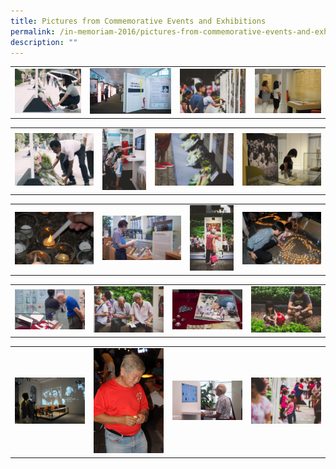 ```yaml
---
title: Pictures from Commemorative Events and Exhibitions
permalink: /in-memoriam-2016/pictures-from-commemorative-events-and-exhibitions
description: ""
---
```

<table><tbody><tr>
<td> <img src="/images/%20Comm%20Events%20&%20Exhibitions/1(1).jpg" alt="Drawing" style="width: 450px;"> </td>
<td> <img src="/images/%20Comm%20Events%20&%20Exhibitions/1(2).jpg" alt="Drawing" style="width: 550px;"> </td>
<td> <img src="/images/%20Comm%20Events%20&%20Exhibitions/1(3).jpg" alt="Drawing" style="width: 450px;"> </td>
<td> <img src="/images/%20Comm%20Events%20&%20Exhibitions/women-observing.jpg" alt="Drawing" style="width: 450px;"> </td>
</tr></tbody></table>


<table><tbody><tr>
<td> <img src="/images/%20Comm%20Events%20&%20Exhibitions/2(1).jpg" alt="Drawing" style="width: 450px;"> </td>
<td> <img src="/images/%20Comm%20Events%20&%20Exhibitions/2(2).jpg" alt="Drawing" style="width: 250px;"> </td>
<td> <img src="/images/%20Comm%20Events%20&%20Exhibitions/2(3).jpg" alt="Drawing" style="width: 450px;"> </td>
<td> <img src="/images/%20Comm%20Events%20&%20Exhibitions/observing.jpg" alt="Drawing" style="width: 450px;"> </td>
</tr></tbody></table>



<table><tbody><tr>
<td> <img src="/images/%20Comm%20Events%20&%20Exhibitions/10(1).jpg" alt="Drawing" style="width: 450px;"> </td>
<td> <img src="/images/%20Comm%20Events%20&%20Exhibitions/10(2).jpg" alt="Drawing" style="width: 450px;"> </td>
<td> <img src="/images/%20Comm%20Events%20&%20Exhibitions/10(3).jpg" alt="Drawing" style="width: 250px;"> </td>
<td> <img src="/images/%20Comm%20Events%20&%20Exhibitions/11(1).jpg" alt="Drawing" style="width: 450px;"> </td>
</tr></tbody></table>



<table><tbody><tr>
<td> <img src="/images/%20Comm%20Events%20&%20Exhibitions/11(2).jpg" alt="Drawing" style="width: 450px;"> </td>
<td> <img src="/images/%20Comm%20Events%20&%20Exhibitions/11(3).jpg" alt="Drawing" style="width: 450px;"> </td>
<td> <img src="/images/%20Comm%20Events%20&%20Exhibitions/12(3).jpg" alt="Drawing" style="width: 450px;"> </td>
<td> <img src="/images/%20Comm%20Events%20&%20Exhibitions/12(2).jpg" alt="Drawing" style="width: 450px;"> </td>
</tr></tbody></table>


<table><tbody><tr>
<td> <img src="/images/%20Comm%20Events%20&%20Exhibitions/13.jpg" alt="Drawing" style="width: 450px;"> </td>
<td> <img src="/images/%20Comm%20Events%20&%20Exhibitions/13(1).jpg" alt="Drawing" style="width: 450px;"> </td>
<td> <img src="/images/%20Comm%20Events%20&%20Exhibitions/13(2).jpg" alt="Drawing" style="width: 450px;"> </td>
<td> <img src="/images/%20Comm%20Events%20&%20Exhibitions/13(3).jpg" alt="Drawing" style="width: 450px;"> </td>
</tr></tbody></table>